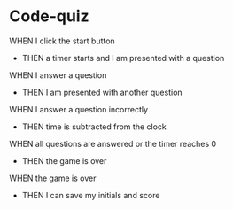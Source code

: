 # Code-quiz

WHEN I click the start button

- THEN a timer starts and I am presented with a question

WHEN I answer a question

- THEN I am presented with another question

WHEN I answer a question incorrectly

- THEN time is subtracted from the clock

WHEN all questions are answered or the timer reaches 0

- THEN the game is over

WHEN the game is over

- THEN I can save my initials and score
